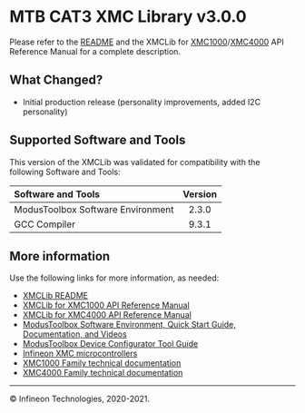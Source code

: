 # MTB CAT3 XMC Library v3.0.0

Please refer to the [README](./README.md) and the XMCLib for [XMC1000](https://cypresssemiconductorco.github.io/mtb-xmclib-cat3/xmc1_api_reference_manual/html/index.html)/[XMC4000](https://cypresssemiconductorco.github.io/mtb-xmclib-cat3/xmc4_api_reference_manual/html/index.html) API Reference Manual for a complete description.

## What Changed?

* Initial production release (personality improvements, added I2C personality)

## Supported Software and Tools

This version of the XMCLib was validated for compatibility with the following Software and Tools:

| Software and Tools                        | Version |
| :---                                      | :----:  |
| ModusToolbox Software Environment         | 2.3.0   |
| GCC Compiler                              | 9.3.1   |

## More information

Use the following links for more information, as needed:

* [XMCLib README](./README.md)
* [XMCLib for XMC1000 API Reference Manual](https://cypresssemiconductorco.github.io/mtb-xmclib-cat3/xmc1_api_reference_manual/html/index.html)
* [XMCLib for XMC4000 API Reference Manual](https://cypresssemiconductorco.github.io/mtb-xmclib-cat3/xmc4_api_reference_manual/html/index.html)
* [ModusToolbox Software Environment, Quick Start Guide, Documentation, and Videos](https://www.cypress.com/products/modustoolbox-software-environment)
* [ModusToolbox Device Configurator Tool Guide](https://www.cypress.com/ModusToolboxDeviceConfig)
* [Infineon XMC microcontrollers](https://www.infineon.com/cms/en/product/microcontroller/32-bit-industrial-microcontroller-based-on-arm-cortex-m/)
* [XMC1000 Family technical documentation](https://www.infineon.com/cms/en/product/microcontroller/32-bit-industrial-microcontroller-based-on-arm-cortex-m/32-bit-xmc1000-industrial-microcontroller-arm-cortex-m0/#!documents)
* [XMC4000 Family technical documentation](https://www.infineon.com/cms/en/product/microcontroller/32-bit-industrial-microcontroller-based-on-arm-cortex-m/32-bit-xmc4000-industrial-microcontroller-arm-cortex-m4/#!documents)

---
© Infineon Technologies, 2020-2021.
